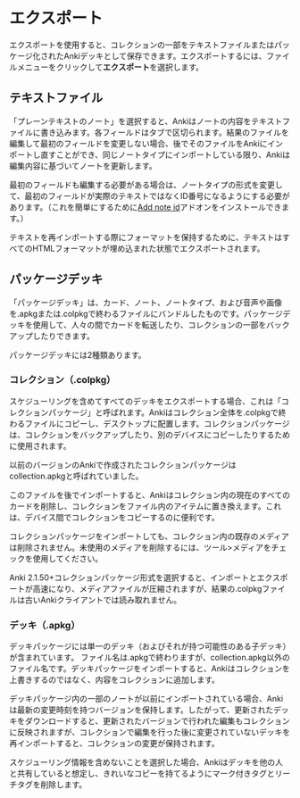 # エクスポート

<!-- toc -->

エクスポートを使用すると、コレクションの一部をテキストファイルまたはパッケージ化されたAnkiデッキとして保存できます。エクスポートするには、ファイルメニューをクリックして**エクスポート**を選択します。

## テキストファイル

「プレーンテキストのノート」を選択すると、Ankiはノートの内容をテキストファイルに書き込みます。各フィールドはタブで区切られます。結果のファイルを編集して最初のフィールドを変更しない場合、後でそのファイルをAnkiにインポートし直すことができ、同じノートタイプにインポートしている限り、Ankiは編集内容に基づいてノートを更新します。

最初のフィールドも編集する必要がある場合は、ノートタイプの形式を変更して、最初のフィールドが実際のテキストではなくID番号になるようにする必要があります。（これを簡単にするために[Add note id](https://ankiweb.net/shared/info/8897764)アドオンをインストールできます。）

テキストを再インポートする際にフォーマットを保持するために、テキストはすべてのHTMLフォーマットが埋め込まれた状態でエクスポートされます。

## パッケージデッキ

「パッケージデッキ」は、カード、ノート、ノートタイプ、および音声や画像を.apkgまたは.colpkgで終わるファイルにバンドルしたものです。パッケージデッキを使用して、人々の間でカードを転送したり、コレクションの一部をバックアップしたりできます。

パッケージデッキには2種類あります。

### コレクション（.colpkg）

スケジューリングを含めてすべてのデッキをエクスポートする場合、これは「コレクションパッケージ」と呼ばれます。Ankiはコレクション全体を.colpkgで終わるファイルにコピーし、デスクトップに配置します。コレクションパッケージは、コレクションをバックアップしたり、別のデバイスにコピーしたりするために使用されます。

以前のバージョンのAnkiで作成されたコレクションパッケージはcollection.apkgと呼ばれていました。

このファイルを後でインポートすると、Ankiはコレクション内の現在のすべてのカードを削除し、コレクションをファイル内のアイテムに置き換えます。これは、デバイス間でコレクションをコピーするのに便利です。

コレクションパッケージをインポートしても、コレクション内の既存のメディアは削除されません。未使用のメディアを削除するには、ツール&gt;メディアをチェックを使用してください。

Anki 2.1.50+コレクションパッケージ形式を選択すると、インポートとエクスポートが高速になり、メディアファイルが圧縮されますが、結果の.colpkgファイルは古いAnkiクライアントでは読み取れません。

### デッキ（.apkg）

デッキパッケージには単一のデッキ（およびそれが持つ可能性のある子デッキ）が含まれています。
ファイル名は.apkgで終わりますが、collection.apkg以外のファイル名です。デッキパッケージをインポートすると、Ankiはコレクションを上書きするのではなく、内容をコレクションに追加します。

デッキパッケージ内の一部のノートが以前にインポートされている場合、Ankiは最新の変更時刻を持つバージョンを保持します。したがって、更新されたデッキをダウンロードすると、更新されたバージョンで行われた編集もコレクションに反映されますが、コレクションで編集を行った後に変更されていないデッキを再インポートすると、コレクションの変更が保持されます。

スケジューリング情報を含めないことを選択した場合、Ankiはデッキを他の人と共有していると想定し、きれいなコピーを持てるようにマーク付きタグとリーチタグを削除します。
